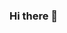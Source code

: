 ### Hi there 👋

<!--
**cozynye/cozynye** is a ✨ _special_ ✨ repository because its `README.md` (this file) appears on your GitHub profile.
![본인깃허브ID's GitHub stats](https://github-readme-stats.vercel.app/api?username=cozynye&show_icons=true&theme=dark)
Here are some ideas to get you started:

- 🔭 I’m currently working on ...
- 🌱 I’m currently learning ...
- 👯 I’m looking to collaborate on ...
- 🤔 I’m looking for help with ...
- 💬 Ask me about ...
- 📫 How to reach me: ...
- 😄 Pronouns: ...
- ⚡ Fun fact: ...
-->

